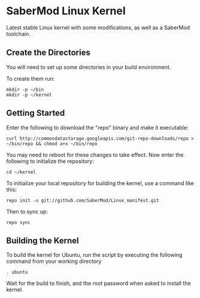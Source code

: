 SaberMod Linux Kernel 
=====================
Latest stable Linux kernel with some modifications, as well as a SaberMod toolchain.

Create the Directories
----------------------

You will need to set up some directories in your build environment.

To create them run:

    mkdir -p ~/bin
    mkdir -p ~/kernel


Getting Started
---------------

Enter the following to download the "repo" binary and make it executable:

    curl http://commondatastorage.googleapis.com/git-repo-downloads/repo > ~/bin/repo && chmod a+x ~/bin/repo

You may need to reboot for these changes to take effect. 
Now enter the following to initialize the repository:

    cd ~/kernel


To initialize your local repository for building the kernel, use a command like this:

    repo init -u git://github.com/SaberMod/Linux_manifest.git

Then to sync up:

    repo sync


Building the Kernel
--------------------

To build the kernel for Ubuntu, run the script by executing the following command from your working directory

    . ubuntu

Wait for the build to finish, and the root password when asked to install the kernel.
